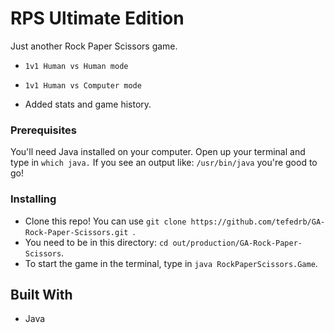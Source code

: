 # RPS Ultimate Edition

Just another Rock Paper Scissors game.
* ```
  1v1 Human vs Human mode
  ```
* ```
  1v1 Human vs Computer mode
  ```
* Added stats and game history.

### Prerequisites

You'll need Java installed on your computer. Open up your terminal and type in ```which java.```
If you see an output like: ```/usr/bin/java``` you're good to go!

### Installing

* Clone this repo! You can use ```git clone https://github.com/tefedrb/GA-Rock-Paper-Scissors.git ```.
* You need to be in this directory: ```cd out/production/GA-Rock-Paper-Scissors```.
* To start the game in the terminal, type in ```java RockPaperScissors.Game```.

## Built With

* Java
